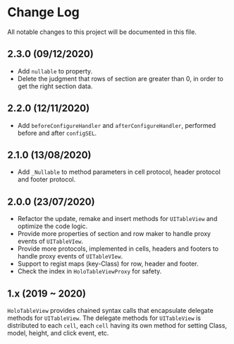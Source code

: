 # Change Log

All notable changes to this project will be documented in this file.


## 2.3.0 (09/12/2020)

- Add `nullable` to property.
- Delete the judgment that rows of section are greater than 0, in order to get the right section data.

## 2.2.0 (12/11/2020)

- Add `beforeConfigureHandler` and `afterConfigureHandler`, performed before and after `configSEL`.


## 2.1.0 (13/08/2020)

- Add `_Nullable` to method parameters in cell protocol, header protocol and footer protocol.


## 2.0.0 (23/07/2020)

- Refactor the update, remake and insert methods for `UITableView` and optimize the code logic.
- Provide more properties of section and row maker to handle proxy events of `UITableVIew`.
- Provide more protocols, implemented in cells, headers and footers to handle proxy events of `UITableVIew`.
- Support to regist maps (key-Class) for row, header and footer.
- Check the index in `HoloTableViewProxy` for safety.


## 1.x (2019 ~ 2020)

`HoloTableView` provides chained syntax calls that encapsulate delegate methods for `UITableView`. The delegate methods for `UITableView` is distributed to each `cell`, each `cell` having its own method for setting Class, model, height, and click event, etc.


